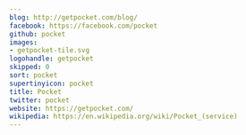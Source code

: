 ```yaml
---
blog: http://getpocket.com/blog/
facebook: https://facebook.com/pocket
github: pocket
images:
- getpocket-tile.svg
logohandle: getpocket
skipped: 0
sort: pocket
supertinyicon: pocket
title: Pocket
twitter: pocket
website: https://getpocket.com/
wikipedia: https://en.wikipedia.org/wiki/Pocket_(service)
---
```

